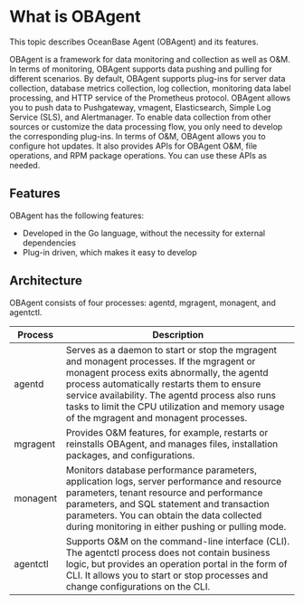 # What is OBAgent

This topic describes OceanBase Agent (OBAgent) and its features.

OBAgent is a framework for data monitoring and collection as well as O&M.  In terms of monitoring, OBAgent supports data pushing and pulling for different scenarios. By default, OBAgent supports plug-ins for server data collection, database metrics collection, log collection, monitoring data label processing, and HTTP service of the Prometheus protocol. OBAgent allows you to push data to Pushgateway, vmagent, Elasticsearch, Simple Log Service (SLS), and Alertmanager. To enable data collection from other sources or customize the data processing flow, you only need to develop the corresponding plug-ins.  In terms of O&M, OBAgent allows you to configure hot updates. It also provides APIs for OBAgent O&M, file operations, and RPM package operations. You can use these APIs as needed.

## Features

OBAgent has the following features:

* Developed in the Go language, without the necessity for external dependencies
* Plug-in driven, which makes it easy to develop

## Architecture

OBAgent consists of four processes: agentd, mgragent, monagent, and agentctl.

| Process | Description |
|----------|------|
| agentd | Serves as a daemon to start or stop the mgragent and monagent processes. If the mgragent or monagent process exits abnormally, the agentd process automatically restarts them to ensure service availability. The agentd process also runs tasks to limit the CPU utilization and memory usage of the mgragent and monagent processes.  |
| mgragent | Provides O&M features, for example, restarts or reinstalls OBAgent, and manages files, installation packages, and configurations.  |
| monagent | Monitors database performance parameters, application logs, server performance and resource parameters, tenant resource and performance parameters, and SQL statement and transaction parameters. You can obtain the data collected during monitoring in either pushing or pulling mode.  |
| agentctl | Supports O&M on the command-line interface (CLI). The agentctl process does not contain business logic, but provides an operation portal in the form of CLI. It allows you to start or stop processes and change configurations on the CLI.  |
